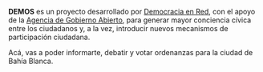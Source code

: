 **DEMOS** es un proyecto desarrollado por [Democracia en Red](http://democraciaenred.org), con el apoyo de la [Agencia de Gobierno Abierto](http://gabierto.bahiablanca.gov.ar/), para generar mayor conciencia cívica entre los ciudadanos y, a la vez, introducir nuevos mecanismos de participación ciudadana.

Acá, vas a poder informarte, debatir y votar ordenanzas para la ciudad de Bahía Blanca.